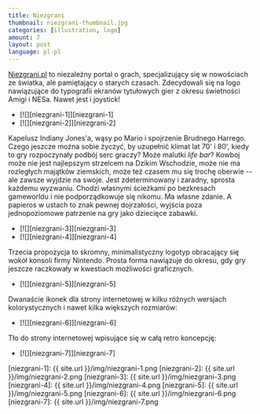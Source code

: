 ```yaml
---
title: Niezgrani
thumbnail: niezgrani-thumbnail.jpg
categories: [illustration, logo]
amount: 7
layout: post
language: pl-pl
---
```


[Niezgrani.pl](http://niezgrani.pl) to niezależny portal o grach, specjalizujący się w nowościach ze światka, ale pamiętający o starych czasach. Zdecydowali się na logo nawiązujące do typografii ekranów tytułowych gier z okresu świetności Amigi i NESa. Nawet jest i joystick!

* [![][niezgrani-1]][niezgrani-1]
* [![][niezgrani-2]][niezgrani-2]

Kapelusz Indiany Jones'a, wąsy po Mario i spojrzenie Brudnego Harrego. Czego jeszcze można sobie życzyć, by uzupełnić klimat lat 70' i 80', kiedy to gry rozpoczynały podbój serc graczy? Może malutki _life bar_? Kowboj może nie jest najlepszym strzelcem na Dzikim Wschodzie, może nie ma rozległych majątków ziemskich, może też czasem mu się trochę oberwie -- ale zawsze wyjdzie na swoje. Jest zdeterminowany i zaradny, sprosta każdemu wyzwaniu. Chodzi własnymi ścieżkami po bezkresach gameworldu i nie podporządkowuje się nikomu. Ma własne zdanie. A papieros w ustach to znak pewnej dojrzałości, wyjścia poza jednopoziomowe patrzenie na gry jako dziecięce zabawki.

* [![][niezgrani-3]][niezgrani-3]
* [![][niezgrani-4]][niezgrani-4]

Trzecia propozycja to skromny, minimalistyczny logotyp obracający się wokół konsoli firmy Nintendo. Prosta forma nawiązuje do okresu, gdy gry jeszcze raczkowały w kwestiach możliwości graficznych.

* [![][niezgrani-5]][niezgrani-5]

Dwanaście ikonek dla strony internetowej w kilku różnych wersjach kolorystycznych i nawet kilka większych rozmiarów:

* [![][niezgrani-6]][niezgrani-6]

Tło do strony internetowej wpisujące się w całą retro koncepcję:

* [![][niezgrani-7]][niezgrani-7]

[niezgrani-1]: {{ site.url }}/img/niezgrani-1.png
[niezgrani-2]: {{ site.url }}/img/niezgrani-2.png
[niezgrani-3]: {{ site.url }}/img/niezgrani-3.png
[niezgrani-4]: {{ site.url }}/img/niezgrani-4.png
[niezgrani-5]: {{ site.url }}/img/niezgrani-5.png
[niezgrani-6]: {{ site.url }}/img/niezgrani-6.png
[niezgrani-7]: {{ site.url }}/img/niezgrani-7.png